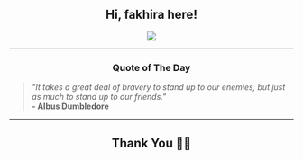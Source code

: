 <h2 align="center"> Hi, fakhira here!</h2>

<p align="center">
<a href="https://github.com/fakhiralkda" alt="github streak"><img src="https://dvst-streak.herokuapp.com/?user=fakhiralkda&theme=tokyonight&fire=DD472C"></a>
</p>

<hr>
<h3 align="center">Quote of The Day</h3>
<p align="center">
<blockquote>
<i>"It takes a great deal of bravery to stand up to our enemies, but just as much to stand up to our friends."</i>
<br>
<b>- Albus Dumbledore</b>
</blockquote>
</p>


<hr>
<h2 align="center">Thank You 🙏🏼</h2>
